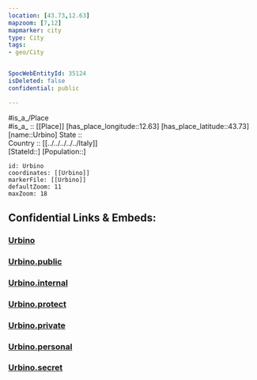 ```yaml
---
location: [43.73,12.63] 
mapzoom: [7,12] 
mapmarker: city 
type: City
tags:
- geo/City


SpocWebEntityId: 35124
isDeleted: false
confidential: public

---
```

#is_a_/Place  
#is_a_ :: [[Place]] 
[has_place_longitude::12.63] 
[has_place_latitude::43.73] 
[name::Urbino] 
State ::  
Country :: [[../../../../../Italy]]  
[StateId::] 
[Population::] 



```leaflet
id: Urbino
coordinates: [[Urbino]] 
markerFile: [[Urbino]] 
defaultZoom: 11 
maxZoom: 18
```


## Confidential Links & Embeds: 

### [Urbino](/_Standards/Earth/Continent/Europe/Europe~South/Italy/regions~Italy/Marche/Pesaro_e_Urbino/City/Urbino.md) 

### [Urbino.public](/_public/Earth/Continent/Europe/Europe~South/Italy/regions~Italy/Marche/Pesaro_e_Urbino/City/Urbino.public.md) 

### [Urbino.internal](/_internal/Earth/Continent/Europe/Europe~South/Italy/regions~Italy/Marche/Pesaro_e_Urbino/City/Urbino.internal.md) 

### [Urbino.protect](/_protect/Earth/Continent/Europe/Europe~South/Italy/regions~Italy/Marche/Pesaro_e_Urbino/City/Urbino.protect.md) 

### [Urbino.private](/_private/Earth/Continent/Europe/Europe~South/Italy/regions~Italy/Marche/Pesaro_e_Urbino/City/Urbino.private.md) 

### [Urbino.personal](/_personal/Earth/Continent/Europe/Europe~South/Italy/regions~Italy/Marche/Pesaro_e_Urbino/City/Urbino.personal.md) 

### [Urbino.secret](/_secret/Earth/Continent/Europe/Europe~South/Italy/regions~Italy/Marche/Pesaro_e_Urbino/City/Urbino.secret.md)


